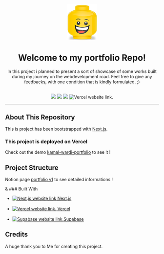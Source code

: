 <p align="center">
  <img src="/public/favicon.png" width="100px"alt="Sublime's custom image"/>
</p>
<h1 align="center">Welcome to my portfolio Repo!</h1>
<div align="center">
In this project i planned to present a sort of showcase of some works built during my journey on the webdevelopment road.
Feel free to give any feedbacks, with one condition that is kindly formulated. ;)
</div>
</br>
<p align="center">
	<img src="https://img.shields.io/badge/JavaScript-F7DF1E?style=flat-square&logo=javascript&logoColor=000" />
  <img src="https://img.shields.io/badge/Next_js-20232A?style=flat-square&labelColor=fff&logo=nextdotjs&logoColor=20232A" />
  <img src="https://img.shields.io/badge/Supabase-3ECF8E?style=flat-square&labelColor=fff&logo=supabase&logoColor=3ECF8E" />
  <img src="https://res.cloudinary.com/df23ubjbb/image/upload/v1635262499/Github/vercel-icon-dark_pdka2i.svg" width="16px" alt="Vercel website link." />
</p>

---

<!--
  <div align="center">
    <a href="https://twitter.com/MozaiK_K"><img src="https://res.cloudinary.com/df23ubjbb/image/upload/v1635200716/Github/twitter.svg" width="32px" alt="A link to our Twitter page." /></a> 
      <a href="https://www.twitch.tv/d0natelll0">
      <img src="https://res.cloudinary.com/df23ubjbb/image/upload/v1635200797/Github/twitch.svg" width="32px" alt="A link to our Twitch page." />
    </a>  
      <a href="https://www.linkedin.com/in/kamal-wardi/">
      <img src="https://res.cloudinary.com/df23ubjbb/image/upload/v1635200978/Github/LinkedIn.svg" width="32px" alt="A link to our LinkedIn page." />
    </a>
  </div>
-->

## About This Repository

This is project has been bootstrapped with [Next.js](https://nextjs.org/).

### This project is deployed on Vercel

Check out the demo [kamal-wardi-portfolio](https://vercel.com/wardi-kamal/kamal-wardi-portfolio/FSU2ST1nFkFyEkwBtpsr1Ce1Cex9) to see it !

## Project Structure
Notion page [portfolio v1](https://wardikamal.notion.site/Portfolio-v1-a9f8e0871de44a02ac15b6b37da2f518) to see detailed informations !

& ### Built With

<ul>
  <li>
    <a href="https://nextjs.org/">
      <img src="https://nextjs.org/static/favicon/android-chrome-192x192.png" width="16px" alt="Next.js website link" /><span> Next.js</span>
    </a>
  </li>
  </br>
  <li>
    <a href="https://vercel.com/home?utm_source=youarerad&utm_campaign=oss">
      <img src="https://res.cloudinary.com/df23ubjbb/image/upload/v1635262499/Github/vercel-icon-dark_pdka2i.svg" width="16px" alt="Vercel website link." /><span> Vercel</span>
    </a>
  </li>  
  </br>
  <li>
    <a href="https://supabase.io/">
      <img src="https://res.cloudinary.com/df23ubjbb/image/upload/v1635203209/Github/Supabase.svg" width="16px" alt="Supabase website link." /><span>Supabase</span>
    </a>
  </li>
</ul>

## Credits

A huge thank you to Me for creating this project.

